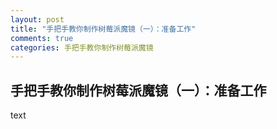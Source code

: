 ```yaml
---
layout: post
title: "手把手教你制作树莓派魔镜（一）：准备工作"
comments: true
categories: 手把手教你制作树莓派魔镜
---
```

## 手把手教你制作树莓派魔镜（一）：准备工作
text
